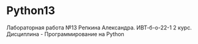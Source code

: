# Python13
Лабораторная работа №13 Репкина Александра. ИВТ-б-о-22-1 2 курс. Дисциплина - Программирование на Python
